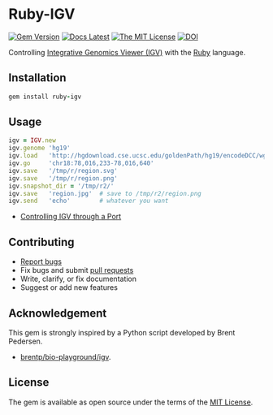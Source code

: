 # Ruby-IGV

[![Gem Version](https://badge.fury.io/rb/ruby-igv.svg)](https://badge.fury.io/rb/ruby-igv)
[![Docs Latest](https://img.shields.io/badge/docs-latest-blue.svg)](https://rubydoc.info/gems/ruby-igv)
[![The MIT License](https://img.shields.io/badge/license-MIT-orange.svg)](LICENSE.txt)
[![DOI](https://zenodo.org/badge/281373245.svg)](https://zenodo.org/badge/latestdoi/281373245)

Controlling [Integrative Genomics Viewer (IGV)](http://software.broadinstitute.org/software/igv/) with the [Ruby](https://github.com/ruby/ruby) language.

## Installation

```ruby
gem install ruby-igv
```

## Usage

```ruby
igv = IGV.new
igv.genome 'hg19'
igv.load   'http://hgdownload.cse.ucsc.edu/goldenPath/hg19/encodeDCC/wgEncodeUwRepliSeq/wgEncodeUwRepliSeqK562G1AlnRep1.bam'
igv.go     'chr18:78,016,233-78,016,640'
igv.save   '/tmp/r/region.svg'
igv.save   '/tmp/r/region.png'
igv.snapshot_dir = '/tmp/r2/'
igv.save   'region.jpg'  # save to /tmp/r2/region.png
igv.send   'echo'        # whatever you want
```

* [Controlling IGV through a Port](https://software.broadinstitute.org/software/igv/PortCommands)

## Contributing

* [Report bugs](https://github.com/kojix2/ruby-igv/issues)
* Fix bugs and submit [pull requests](https://github.com/kojix2/ruby-igv/pulls)
* Write, clarify, or fix documentation
* Suggest or add new features

## Acknowledgement
This gem is strongly inspired by a Python script developed by Brent Pedersen.
* [brentp/bio-playground/igv](https://github.com/brentp/bio-playground).

## License

The gem is available as open source under the terms of the [MIT License](https://opensource.org/licenses/MIT).
